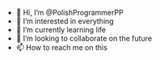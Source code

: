 - 👋 Hi, I’m @PolishProgrammerPP
- 👀 I’m interested in everything
- 🌱 I’m currently learning life
- 💞️ I’m looking to collaborate on the future
- 📫 How to reach me on this

<!---
PolishProgrammerPP/PolishProgrammerPP is a ✨ special ✨ repository because its `README.md` (this file) appears on your GitHub profile.
You can click the Preview link to take a look at your changes.
--->
